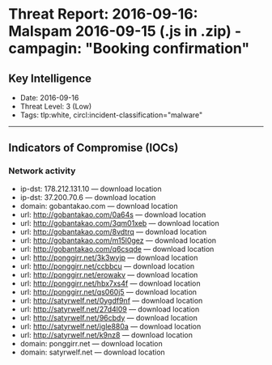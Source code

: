 # Threat Report: 2016-09-16: Malspam 2016-09-15 (.js in .zip) - campagin: "Booking confirmation"


## Key Intelligence
* Date: 2016-09-16
* Threat Level: 3 (Low)
* Tags: tlp:white, circl:incident-classification="malware"

---

## Indicators of Compromise (IOCs)
### Network activity
* ip-dst: 178.212.131.10 — download location
* ip-dst: 37.200.70.6 — download location
* domain: gobantakao.com — download location
* url: http://gobantakao.com/0a64s — download location
* url: http://gobantakao.com/3qm01xeb — download location
* url: http://gobantakao.com/8vdtrq — download location
* url: http://gobantakao.com/m15l0gez — download location
* url: http://gobantakao.com/q6csqde — download location
* url: http://ponggirr.net/3k3wyjp — download location
* url: http://ponggirr.net/ccbbcu — download location
* url: http://ponggirr.net/erowakv — download location
* url: http://ponggirr.net/hbx7xs4f — download location
* url: http://ponggirr.net/qs060j5 — download location
* url: http://satyrwelf.net/0ygdf9nf — download location
* url: http://satyrwelf.net/27d4l09 — download location
* url: http://satyrwelf.net/96cbdy — download location
* url: http://satyrwelf.net/igle880a — download location
* url: http://satyrwelf.net/k9nz8 — download location
* domain: ponggirr.net — download location
* domain: satyrwelf.net — download location
